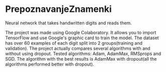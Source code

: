 # PrepoznavanjeZnamenki
Neural network that takes handwritten digits and reads them.

The project was made using Google Colaboratory. It allows you to import TensorFlow and use Google's graphic card to train the model.
The dataset has over 60 examples of each digit split into 2 groups(training and validation).
The project actually compares several algorithms with and without using dropout.
Tested algorithms: Adam, AdamMax, RMSprops and SGD.
The algorithm with the best results is AdamMax with dropout(all the algorithms performed better with dropout).

